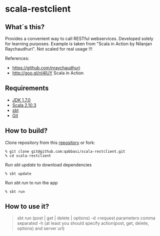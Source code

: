 scala-restclient
====================

What´s this?
-----------
Provides a convenient way to call RESTful webservices. Developed solely for learning purposes. Example is taken from "Scala in Action by Nilanjan Raychaudhuri". Not scaled for real usage !!!

References:

* https://github.com/nraychaudhuri
* http://goo.gl/nI4IUY Scala in Action

Requirements
------------
* [JDK 1.7.0](http://www.oracle.com/technetwork/java/javase/downloads/index.html)
* [Scala 2.10.3](http://www.scala-lang.org/downloads)
* [sbt](http://code.google.com/p/simple-build-tool/) 
* [Git](http://git-scm.com/)

How to build?
-------------
Clone repository from this [repository](https://github.com/qabbasi/scala-restclient) or fork:

    % git clone git@github.com:qabbasi/scala-restclient.git
    % cd scala-restclient

Run *sbt update* to download dependencies

    % sbt update

Run *sbt run* to run the app

    % sbt run
    
How to use it?
--------------
> sbt run (post | get | delete | options) -d <request parameters comma separated -h <headers comma separated> <url>
(at least you should specify action(post, get, delete, options) and server url)
